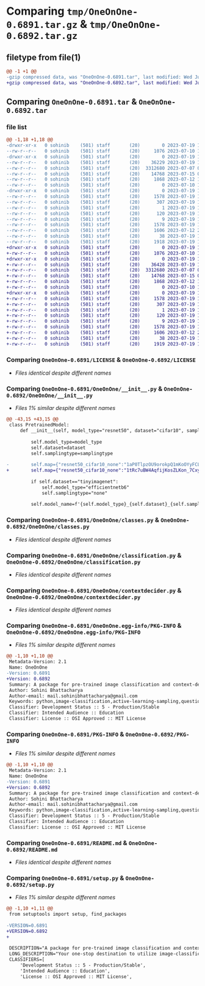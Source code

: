 # Comparing `tmp/OneOnOne-0.6891.tar.gz` & `tmp/OneOnOne-0.6892.tar.gz`

## filetype from file(1)

```diff
@@ -1 +1 @@
-gzip compressed data, was "OneOnOne-0.6891.tar", last modified: Wed Jul 19 11:25:21 2023, max compression
+gzip compressed data, was "OneOnOne-0.6892.tar", last modified: Wed Jul 19 11:54:34 2023, max compression
```

## Comparing `OneOnOne-0.6891.tar` & `OneOnOne-0.6892.tar`

### file list

```diff
@@ -1,18 +1,18 @@
-drwxr-xr-x   0 sohinib    (501) staff       (20)        0 2023-07-19 11:25:21.698964 OneOnOne-0.6891/
--rw-r--r--   0 sohinib    (501) staff       (20)     1076 2023-07-10 14:29:42.000000 OneOnOne-0.6891/LICENSE
-drwxr-xr-x   0 sohinib    (501) staff       (20)        0 2023-07-19 11:25:21.692276 OneOnOne-0.6891/OneOnOne/
--rw-r--r--   0 sohinib    (501) staff       (20)    36229 2023-07-19 11:25:05.000000 OneOnOne-0.6891/OneOnOne/__init__.py
--rw-r--r--   0 sohinib    (501) staff       (20)  3312680 2023-07-07 06:05:06.000000 OneOnOne-0.6891/OneOnOne/classes.py
--rw-r--r--   0 sohinib    (501) staff       (20)    14768 2023-07-15 09:46:38.000000 OneOnOne-0.6891/OneOnOne/classification.py
--rw-r--r--   0 sohinib    (501) staff       (20)     1868 2023-07-12 19:25:09.000000 OneOnOne-0.6891/OneOnOne/contextdecider.py
--rw-r--r--   0 sohinib    (501) staff       (20)        0 2023-07-10 11:03:09.000000 OneOnOne-0.6891/OneOnOne/questionanswer.py
-drwxr-xr-x   0 sohinib    (501) staff       (20)        0 2023-07-19 11:25:21.697360 OneOnOne-0.6891/OneOnOne.egg-info/
--rw-r--r--   0 sohinib    (501) staff       (20)     1578 2023-07-19 11:25:21.000000 OneOnOne-0.6891/OneOnOne.egg-info/PKG-INFO
--rw-r--r--   0 sohinib    (501) staff       (20)      307 2023-07-19 11:25:21.000000 OneOnOne-0.6891/OneOnOne.egg-info/SOURCES.txt
--rw-r--r--   0 sohinib    (501) staff       (20)        1 2023-07-19 11:25:21.000000 OneOnOne-0.6891/OneOnOne.egg-info/dependency_links.txt
--rw-r--r--   0 sohinib    (501) staff       (20)      120 2023-07-19 11:25:21.000000 OneOnOne-0.6891/OneOnOne.egg-info/requires.txt
--rw-r--r--   0 sohinib    (501) staff       (20)        9 2023-07-19 11:25:21.000000 OneOnOne-0.6891/OneOnOne.egg-info/top_level.txt
--rw-r--r--   0 sohinib    (501) staff       (20)     1578 2023-07-19 11:25:21.698335 OneOnOne-0.6891/PKG-INFO
--rw-r--r--   0 sohinib    (501) staff       (20)     1606 2023-07-12 20:09:33.000000 OneOnOne-0.6891/README.md
--rw-r--r--   0 sohinib    (501) staff       (20)       38 2023-07-19 11:25:21.699193 OneOnOne-0.6891/setup.cfg
--rw-r--r--   0 sohinib    (501) staff       (20)     1918 2023-07-19 11:25:13.000000 OneOnOne-0.6891/setup.py
+drwxr-xr-x   0 sohinib    (501) staff       (20)        0 2023-07-19 11:54:34.134430 OneOnOne-0.6892/
+-rw-r--r--   0 sohinib    (501) staff       (20)     1076 2023-07-10 14:29:42.000000 OneOnOne-0.6892/LICENSE
+drwxr-xr-x   0 sohinib    (501) staff       (20)        0 2023-07-19 11:54:34.132128 OneOnOne-0.6892/OneOnOne/
+-rw-r--r--   0 sohinib    (501) staff       (20)    36428 2023-07-19 11:53:52.000000 OneOnOne-0.6892/OneOnOne/__init__.py
+-rw-r--r--   0 sohinib    (501) staff       (20)  3312680 2023-07-07 06:05:06.000000 OneOnOne-0.6892/OneOnOne/classes.py
+-rw-r--r--   0 sohinib    (501) staff       (20)    14768 2023-07-15 09:46:38.000000 OneOnOne-0.6892/OneOnOne/classification.py
+-rw-r--r--   0 sohinib    (501) staff       (20)     1868 2023-07-12 19:25:09.000000 OneOnOne-0.6892/OneOnOne/contextdecider.py
+-rw-r--r--   0 sohinib    (501) staff       (20)        0 2023-07-10 11:03:09.000000 OneOnOne-0.6892/OneOnOne/questionanswer.py
+drwxr-xr-x   0 sohinib    (501) staff       (20)        0 2023-07-19 11:54:34.133676 OneOnOne-0.6892/OneOnOne.egg-info/
+-rw-r--r--   0 sohinib    (501) staff       (20)     1578 2023-07-19 11:54:34.000000 OneOnOne-0.6892/OneOnOne.egg-info/PKG-INFO
+-rw-r--r--   0 sohinib    (501) staff       (20)      307 2023-07-19 11:54:34.000000 OneOnOne-0.6892/OneOnOne.egg-info/SOURCES.txt
+-rw-r--r--   0 sohinib    (501) staff       (20)        1 2023-07-19 11:54:34.000000 OneOnOne-0.6892/OneOnOne.egg-info/dependency_links.txt
+-rw-r--r--   0 sohinib    (501) staff       (20)      120 2023-07-19 11:54:34.000000 OneOnOne-0.6892/OneOnOne.egg-info/requires.txt
+-rw-r--r--   0 sohinib    (501) staff       (20)        9 2023-07-19 11:54:34.000000 OneOnOne-0.6892/OneOnOne.egg-info/top_level.txt
+-rw-r--r--   0 sohinib    (501) staff       (20)     1578 2023-07-19 11:54:34.134076 OneOnOne-0.6892/PKG-INFO
+-rw-r--r--   0 sohinib    (501) staff       (20)     1606 2023-07-12 20:09:33.000000 OneOnOne-0.6892/README.md
+-rw-r--r--   0 sohinib    (501) staff       (20)       38 2023-07-19 11:54:34.134533 OneOnOne-0.6892/setup.cfg
+-rw-r--r--   0 sohinib    (501) staff       (20)     1919 2023-07-19 11:54:13.000000 OneOnOne-0.6892/setup.py
```

### Comparing `OneOnOne-0.6891/LICENSE` & `OneOnOne-0.6892/LICENSE`

 * *Files identical despite different names*

### Comparing `OneOnOne-0.6891/OneOnOne/__init__.py` & `OneOnOne-0.6892/OneOnOne/__init__.py`

 * *Files 1% similar despite different names*

```diff
@@ -43,15 +43,15 @@
 class PretrainedModel:
     def __init__(self, model_type="resnet50", dataset="cifar10", samplingtype="none"):
 
         self.model_type=model_type
         self.dataset=dataset
         self.samplingtype=samplingtype
 
-        self.map={"resnet50_cifar10_none":"1aP0TlpzOU9orokpQ1mKoOYyFCL_LgDRs"}
+        self.map={"resnet50_cifar10_none":"1tRc7uBW4AqfijKosZLKon_7Cxyl0iMvN","resnet50_cifar10_leastconfidence":"1fSJYo5VOppTkgWb-Fu2Sf_JL4s9JUmoK","resnet50_cifar10_mixed":"","resnet50_cifar10_margin":"","efficientnetb6_cifar10_none":"","efficientnetb6_tinyimagenet_none":""}
 
         if self.dataset=="tinyimagenet":
             self.model_type="efficientnetb6"
             self.samplingtype="none"
 
         self.model_name=f'{self.model_type}_{self.dataset}_{self.samplingtype}'
```

### Comparing `OneOnOne-0.6891/OneOnOne/classes.py` & `OneOnOne-0.6892/OneOnOne/classes.py`

 * *Files identical despite different names*

### Comparing `OneOnOne-0.6891/OneOnOne/classification.py` & `OneOnOne-0.6892/OneOnOne/classification.py`

 * *Files identical despite different names*

### Comparing `OneOnOne-0.6891/OneOnOne/contextdecider.py` & `OneOnOne-0.6892/OneOnOne/contextdecider.py`

 * *Files identical despite different names*

### Comparing `OneOnOne-0.6891/OneOnOne.egg-info/PKG-INFO` & `OneOnOne-0.6892/OneOnOne.egg-info/PKG-INFO`

 * *Files 1% similar despite different names*

```diff
@@ -1,10 +1,10 @@
 Metadata-Version: 2.1
 Name: OneOnOne
-Version: 0.6891
+Version: 0.6892
 Summary: A package for pre-trained image classification and context-decider for question-answering chatbots.
 Author: Sohini Bhattacharya
 Author-email: mail.sohinibhattacharya@gmail.com
 Keywords: python,image-classification,active-learning-sampling,question-answering,pre-trained models,tiny-image-net,cifar10
 Classifier: Development Status :: 5 - Production/Stable
 Classifier: Intended Audience :: Education
 Classifier: License :: OSI Approved :: MIT License
```

### Comparing `OneOnOne-0.6891/PKG-INFO` & `OneOnOne-0.6892/PKG-INFO`

 * *Files 1% similar despite different names*

```diff
@@ -1,10 +1,10 @@
 Metadata-Version: 2.1
 Name: OneOnOne
-Version: 0.6891
+Version: 0.6892
 Summary: A package for pre-trained image classification and context-decider for question-answering chatbots.
 Author: Sohini Bhattacharya
 Author-email: mail.sohinibhattacharya@gmail.com
 Keywords: python,image-classification,active-learning-sampling,question-answering,pre-trained models,tiny-image-net,cifar10
 Classifier: Development Status :: 5 - Production/Stable
 Classifier: Intended Audience :: Education
 Classifier: License :: OSI Approved :: MIT License
```

### Comparing `OneOnOne-0.6891/README.md` & `OneOnOne-0.6892/README.md`

 * *Files identical despite different names*

### Comparing `OneOnOne-0.6891/setup.py` & `OneOnOne-0.6892/setup.py`

 * *Files 1% similar despite different names*

```diff
@@ -1,10 +1,11 @@
 from setuptools import setup, find_packages
 
-VERSION=0.6891
+VERSION=0.6892
+
 
 DESCRIPTION="A package for pre-trained image classification and context-decider for question-answering chatbots."
 LONG_DESCRIPTION="Your one-stop destination to utilize image-classification models with just one line of code. A library meant to simplify your life by providing you with pre-trained models like ResNet50, EfficientNetVB6, VGG19, etc. You can simply opt for training your own models from scratch by just tweaking a few values. If you want to try popular active-learning sampling methods on image classification, no need to worry! This library has got you covered. Along with that for simple-bridging and basic into NLP, we have context-deciders, HTML parsers and simple chatbot object classes, to create an interface similar to Google Lens. You input an image or item that you are curious about and you can ask one-on-one questions from the chatbot. This is made possible by using the tiny imagenet dataset. This library is being actively updated and new features are being added frequently. New datasets and pre-trained models will be updated soon. Feel free to share your feedback! I would really appreciate it!"
 CLASSIFIERS=[
     'Development Status :: 5 - Production/Stable',
     'Intended Audience :: Education',
     'License :: OSI Approved :: MIT License',
```

